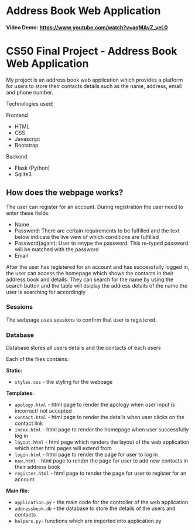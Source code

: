# Address Book Web Application
#### Video Demo:  https://www.youtube.com/watch?v=aqMAvZ_veL0

# CS50 Final Project - Address Book Web Application

My project is an address book web application which provides a platform for users to store their contacts details such as the name, address, email and phone number.

Technologies used:

Frontend
 - HTML
 - CSS
 - Javascript
 - Bootstrap

Backend
 - Flask (Python)
 - Sqlite3

## How does the webpage works?

The user can register for an account. During registration the user need to enter these fields:

- Name
- Password: There are certain requirements to be fulfilled and the text below indicate the live view of which conditions are fulfilled
- Password(again): User to retype the password. This re-typed password will be matched with the password
- Email

After the user has registered for an account and has successfully logged in, the user can access the homepage which shows the contacts in their address book and details. They can search for the name by using the search button and the table will dsiplay the address details of the name the user is searching for accordingly

### Sessions

The webpage uses sessions to confirm that user is registered.

### Database

Database stores all users details and the contacts of each users


Each of the files contains:

**Static:**
- `styles.css` - the styling for the webpage

**Templates:**
- `apology.html` - html page to render the apology when user input is incorrect/ not accepted
- `contact.html` - html page to render the details when user clicks on the contact link
- `index.html` - html page to render the homepage when user successfully log in
- `layout.html` - html page which renders the layout of the web application which other html pages will extend from
- `login.html` - html page to render the page for user to log in
- `new.html` - html page to render the page for user to add new contacts in their address book
- `register.html` - html page to render the page for user to register for an account


**Main file**:
- `application.py` - the main code for the controller of the web application
- `addressbook.db` - the database to store the details of the users and contacts
- `helpers.py`- functions which are imported into application.py
